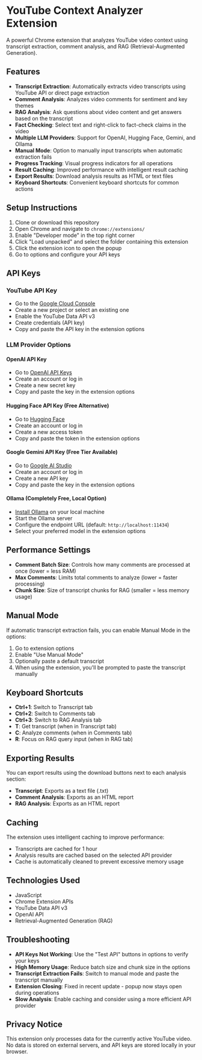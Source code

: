 # YouTube Context Analyzer Extension

A powerful Chrome extension that analyzes YouTube video context using transcript extraction, comment analysis, and RAG (Retrieval-Augmented Generation).

## Features

- **Transcript Extraction**: Automatically extracts video transcripts using YouTube API or direct page extraction
- **Comment Analysis**: Analyzes video comments for sentiment and key themes
- **RAG Analysis**: Ask questions about video content and get answers based on the transcript
- **Fact Checking**: Select text and right-click to fact-check claims in the video
- **Multiple LLM Providers**: Support for OpenAI, Hugging Face, Gemini, and Ollama
- **Manual Mode**: Option to manually input transcripts when automatic extraction fails
- **Progress Tracking**: Visual progress indicators for all operations
- **Result Caching**: Improved performance with intelligent result caching
- **Export Results**: Download analysis results as HTML or text files
- **Keyboard Shortcuts**: Convenient keyboard shortcuts for common actions

## Setup Instructions

1. Clone or download this repository
2. Open Chrome and navigate to `chrome://extensions/`
3. Enable "Developer mode" in the top right corner
4. Click "Load unpacked" and select the folder containing this extension
5. Click the extension icon to open the popup
6. Go to options and configure your API keys

## API Keys

### YouTube API Key

- Go to the [Google Cloud Console](https://console.developers.google.com/)
- Create a new project or select an existing one
- Enable the YouTube Data API v3
- Create credentials (API key)
- Copy and paste the API key in the extension options

### LLM Provider Options

#### OpenAI API Key

- Go to [OpenAI API Keys](https://platform.openai.com/api-keys)
- Create an account or log in
- Create a new secret key
- Copy and paste the key in the extension options

#### Hugging Face API Key (Free Alternative)

- Go to [Hugging Face](https://huggingface.co/settings/tokens)
- Create an account or log in
- Create a new access token
- Copy and paste the token in the extension options

#### Google Gemini API Key (Free Tier Available)

- Go to [Google AI Studio](https://aistudio.google.com/app/apikey)
- Create an account or log in
- Create a new API key
- Copy and paste the key in the extension options

#### Ollama (Completely Free, Local Option)

- [Install Ollama](https://ollama.ai/download) on your local machine
- Start the Ollama server
- Configure the endpoint URL (default: `http://localhost:11434`)
- Select your preferred model in the extension options

## Performance Settings

- **Comment Batch Size**: Controls how many comments are processed at once (lower = less RAM)
- **Max Comments**: Limits total comments to analyze (lower = faster processing)
- **Chunk Size**: Size of transcript chunks for RAG (smaller = less memory usage)

## Manual Mode

If automatic transcript extraction fails, you can enable Manual Mode in the options:

1. Go to extension options
2. Enable "Use Manual Mode"
3. Optionally paste a default transcript
4. When using the extension, you'll be prompted to paste the transcript manually

## Keyboard Shortcuts

- **Ctrl+1**: Switch to Transcript tab
- **Ctrl+2**: Switch to Comments tab
- **Ctrl+3**: Switch to RAG Analysis tab
- **T**: Get transcript (when in Transcript tab)
- **C**: Analyze comments (when in Comments tab)
- **R**: Focus on RAG query input (when in RAG tab)

## Exporting Results

You can export results using the download buttons next to each analysis section:

- **Transcript**: Exports as a text file (.txt)
- **Comment Analysis**: Exports as an HTML report
- **RAG Analysis**: Exports as an HTML report

## Caching

The extension uses intelligent caching to improve performance:

- Transcripts are cached for 1 hour
- Analysis results are cached based on the selected API provider
- Cache is automatically cleaned to prevent excessive memory usage

## Technologies Used

- JavaScript
- Chrome Extension APIs
- YouTube Data API v3
- OpenAI API
- Retrieval-Augmented Generation (RAG)

## Troubleshooting

- **API Keys Not Working**: Use the "Test API" buttons in options to verify your keys
- **High Memory Usage**: Reduce batch size and chunk size in the options
- **Transcript Extraction Fails**: Switch to manual mode and paste the transcript manually
- **Extension Closing**: Fixed in recent update - popup now stays open during operations
- **Slow Analysis**: Enable caching and consider using a more efficient API provider

## Privacy Notice

This extension only processes data for the currently active YouTube video. No data is stored on external servers, and API keys are stored locally in your browser.

